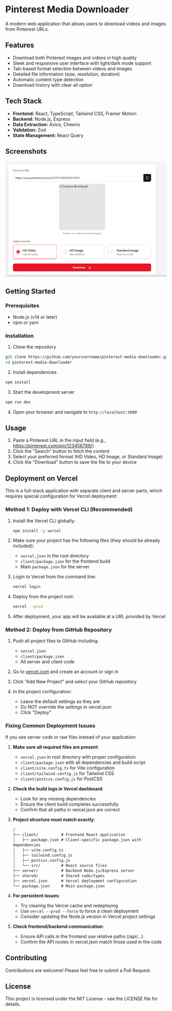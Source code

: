 # Pinterest Media Downloader

A modern web application that allows users to download videos and images from Pinterest URLs.

## Features

- Download both Pinterest images and videos in high quality
- Sleek and responsive user interface with light/dark mode support
- Tab-based format selection between videos and images
- Detailed file information (size, resolution, duration)
- Automatic content type detection
- Download history with clear all option

## Tech Stack

- **Frontend:** React, TypeScript, Tailwind CSS, Framer Motion
- **Backend:** Node.js, Express
- **Data Extraction:** Axios, Cheerio
- **Validation:** Zod
- **State Management:** React Query

## Screenshots

![Pinterest Downloader App](attached_assets/image_1743655842804.png)

## Getting Started

### Prerequisites

- Node.js (v14 or later)
- npm or yarn

### Installation

1. Clone the repository
```bash
git clone https://github.com/yourusername/pinterest-media-downloader.git
cd pinterest-media-downloader
```

2. Install dependencies
```bash
npm install
```

3. Start the development server
```bash
npm run dev
```

4. Open your browser and navigate to `http://localhost:5000`

## Usage

1. Paste a Pinterest URL in the input field (e.g., https://pinterest.com/pin/123456789/)
2. Click the "Search" button to fetch the content
3. Select your preferred format (HD Video, HD Image, or Standard Image)
4. Click the "Download" button to save the file to your device

## Deployment on Vercel

This is a full-stack application with separate client and server parts, which requires special configuration for Vercel deployment:

### Method 1: Deploy with Vercel CLI (Recommended)

1. Install the Vercel CLI globally:
   ```bash
   npm install -g vercel
   ```

2. Make sure your project has the following files (they should be already included):
   - `vercel.json` in the root directory
   - `client/package.json` for the frontend build
   - Main `package.json` for the server

3. Login to Vercel from the command line:
   ```bash
   vercel login
   ```

4. Deploy from the project root:
   ```bash
   vercel --prod
   ```
   
5. After deployment, your app will be available at a URL provided by Vercel

### Method 2: Deploy from GitHub Repository

1. Push all project files to GitHub including:
   - `vercel.json` 
   - `client/package.json`
   - All server and client code

2. Go to [vercel.com](https://vercel.com) and create an account or sign in

3. Click "Add New Project" and select your GitHub repository

4. In the project configuration:
   - Leave the default settings as they are
   - Do NOT override the settings in vercel.json
   - Click "Deploy"

### Fixing Common Deployment Issues

If you see server code or raw files instead of your application:

1. **Make sure all required files are present**:
   - `vercel.json` in root directory with proper configuration
   - `client/package.json` with all dependencies and build script
   - `client/vite.config.ts` for Vite configuration
   - `client/tailwind.config.js` for Tailwind CSS
   - `client/postcss.config.js` for PostCSS

2. **Check the build logs in Vercel dashboard**:
   - Look for any missing dependencies
   - Ensure the client build completes successfully
   - Confirm that all paths in vercel.json are correct

3. **Project structure must match exactly**:
   ```
   /
   ├── client/          # Frontend React application
   │   ├── package.json # Client-specific package.json with dependencies
   │   ├── vite.config.ts
   │   ├── tailwind.config.js
   │   ├── postcss.config.js
   │   └── src/         # React source files
   ├── server/          # Backend Node.js/Express server
   ├── shared/          # Shared code/types
   ├── vercel.json      # Vercel deployment configuration
   └── package.json     # Main package.json
   ```

4. **For persistent issues**:
   - Try clearing the Vercel cache and redeploying
   - Use `vercel --prod --force` to force a clean deployment
   - Consider updating the Node.js version in Vercel project settings

5. **Check frontend/backend communication**:
   - Ensure API calls in the frontend use relative paths (/api/...)
   - Confirm the API routes in vercel.json match those used in the code

## Contributing

Contributions are welcome! Please feel free to submit a Pull Request.

## License

This project is licensed under the MIT License - see the LICENSE file for details.